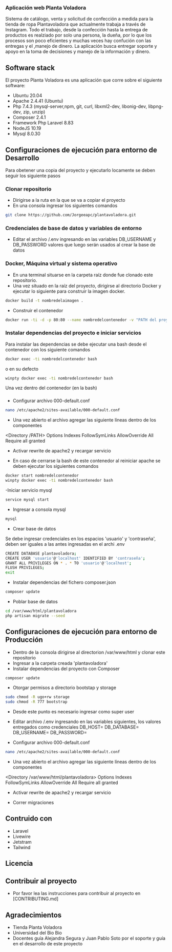 ### Aplicación web Planta Voladora

Sistema de catálogo, venta y solicitud de confección a medida para la tienda de ropa Plantavoladora que actualmente trabaja a través de Instagram. Todo el trabajo, desde la confección hasta la entrega de productos es realziado por solo una persona, la dueña, por lo que los procesos son poco eficientes y muchas veces hay confución con las entregas y el ,manejo de dinero. La aplicación busca entregar soporte y apoyo en la toma de decisiones y manejo de la información y dinero. 

## Software stack

El proyecto Planta Voladora es una aplicación que corre sobre el siguiente software:

- Ubuntu 20.04
- Apache 2.4.41 (Ubuntu)
- Php 7.4.3 (mysql-server,npm, git, curl, libxml2-dev, libonig-dev, libpng-dev, zip, unzip)
- Composer 2.4.1
- Framework Php Laravel 8.83
- NodeJS 10.19
- Mysql 8.0.30

## Configuraciones de ejecución para entorno de Desarrollo

Para obetener una copia del proyecto y ejecutarlo locamente se deben seguir los siguiente pasos

### Clonar repositorio

- Dirigirse a la ruta en la que se va a copiar el proyecto
- En una consola ingresar los siguientes comandos

```bash
git clone https://github.com/Jorgeeapc/plantavoladora.git
```

### Credenciales de base de datos y variables de entorno

- Editar el archivo /.env ingresando en las variables DB_USERNAME y DB_PASSWORD valores que luego serán usados al crear la base de datos

### Docker, Máquina virtual y sistema operativo

- En una terminal situarse en la carpeta raíz donde fue clonado este repositorio. 
- Una vez situado en la raíz del proyecto, dirigirse al directorio Docker y ejecutar lo siguiente para construir la imagen docker.

```bash
docker build -t nombredelaimagen .
```
- Construir el contenedor

```bash
docker run -ti -d -p 80:80 --name nombredelcontenedor -v "PATH del proyecto:/var/www/html/plantavoladora" nombredelaimagen
```

### Instalar dependencias del proyecto e iniciar servicios

Para instalar las dependencias se debe ejecutar una bash desde el contenedor con los siguiente comandos

```bash
docker exec -ti nombredelcontenedor bash
```
o en su defecto

```bash
winpty docker exec -ti nombredelcontenedor bash
```
Una vez dentro del contenedor (en la bash)

###
 - Configurar archivo 000-default.conf

```bash
nano /etc/apache2/sites-available/000-default.conf
```
- Una vez abierto el archivo agregar las siguiente líneas dentro de los componentes <VirtualHost>

<Directory /PATH>
    Options Indexes FollowSymLinks
    AllowOverride All
    Require all granted
</Directory>

- Activar rewrite de apache2 y recargar servicio 

- En caso de cerrarse la bash de este contenedor al reiniciar apache se deben ejecutar los siguientes comandos

```bash
docker start nombredelcontenedor
winpty docker exec -ti nombredelcontenedor bash
```

-Iniciar servicio mysql

```bash
service mysql start
```
- Ingresar a consola mysql

```bash
mysql
```
- Crear base de datos

Se debe ingresar credenciales en los espacios 'usuario' y 'contraseña', deben ser iguales a las antes ingresadas en el archi .env

```bash
CREATE DATABASE plantavoladora;
CREATE USER 'usuario'@'localhost' IDENTIFIED BY 'contraseña';
GRANT ALL PRIVILEGES ON * . * TO 'usuario'@'localhost';
FLUSH PRIVILEGES;
exit
```

- Instalar dependencias del fichero composer.json

```bash
composer update
```

- Poblar base de datos

```bash
cd /var/www/html/plantavoladora
php artisan migrate --seed
```

## Configuraciones de ejecución para entorno de Producción

- Dentro de la consola dirigirse al directorion /var/www/html y clonar este repositorio
- Ingresar a la carpeta creada 'plantavoladora'
- Instalar dependencias del proyecto con Composer

```bash
composer update
```
- Otorgar permisos a directorio bootstap y storage

```bash
sudo chmod -R ugo+rw storage
sudo chmod -R 777 bootstrap
```
- Desde este punto es necesario ingresar como super user

- Editar archivo /.env ingresando en las variables siguientes, los valores entregados como credenciales
    DB_HOST=
    DB_DATABASE=
    DB_USERNAME=
    DB_PASSWORD=

- Configurar archivo 000-default.conf

```bash
nano /etc/apache2/sites-available/000-default.conf
```
- Una vez abierto el archivo agregar las siguiente líneas dentro de los componentes <VirtualHost>

<Directory /var/www/html/plantavoladora>
    Options Indexes FollowSymLinks
    AllowOverride All
    Require all granted
</Directory>

- Activar rewrite de apache2 y recargar servicio 

- Correr migraciones

## Contruido con

- Laravel
- Livewire
- Jetstram
- Tailwind

## Licencia

## Contribuir al proyecto

- Por favor lea las instrucciones para contribuir al proyecto en [CONTRIBUTING.md]

## Agradecimientos

- Tienda Planta Voladora
- Universidad del Bio Bio
- Docentes guía Alejandra Segura y Juan Pablo Soto por el soporte y guía en el desarrollo de este proyecto








